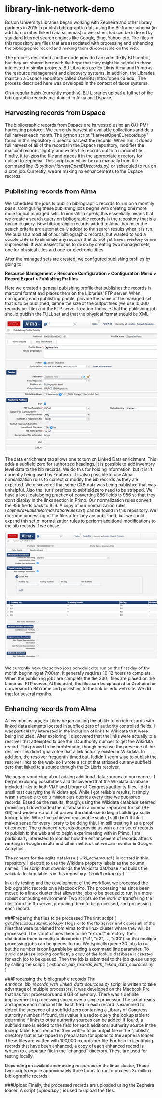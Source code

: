 # library-link-network-demo
Boston University Libraries began working with Zepheira and other library partners in 2015 to publish bibliographic data using the Bibframe schema (in addition to other linked data schemas) to web sites that can be indexed by standard Internet search engines like Google, Bing, Yahoo, etc. The files in this repository are files that are associated with processing and enhancing the bibliographic record and making them discoverable on the web.

The process described and the code provided are admittedly BU-centric, but they are shared here with the hope that they might be helpful to those interested in similar projects. BU Libraries use Ex Libris Alma and Primo as the resource management and discovery systems. In addition, the Libraries maintain a Dspace repository called OpenBU (http://open.bu.edu). The process described here was developed in the context of those systems.

On a regular basis (currently monthly), BU Libraries upload a full set of the bibliographic records maintained in Alma and Dspace. 

## Harvesting records from Dspace
The bibliographic records from Dspace are harvested using an OAI-PMH harvesting protocol. We currently harvest all available collections and do a full harvest each month. The python script "HarvestOpenBUrecords.py" found in this repository is used to harvest the records. When run, it does a full harvest of all of the records in the Dspace repository, modifies the marcxml records slightly, and writes the records out to a marcxml file. Finally, it tar-zips the file and places it in the appropriate directory for upload to Zepheira. This script can either be run manually from the command line ($ *python HarvestOpenBUrecords.py*) or scheduled to run on a cron job. Currently, we are making no enhancements to the Dspace records. 

## Publishing records from Alma
We scheduled the jobs to publish bibliographic records to run on a monthly basis. Configuring these publishing jobs begins with creating one more more logical managed sets. In non-Alma speak, this essentially means that we create a search query on bibliographic records in the repository that is a dynamic query. New bibliograhpic records added to Alma that meet the search criteria are automatically added to the search results when it is run. We publish almost all of our bibliographic records, but wanted to add a couple criteria to eliminate any records that do not yet have inventory or are suppressed. It was easiest for us to do so by creating two managed sets, one for physical titles and one for electronic titles. 

After the managed sets are created, we configured publishing profiles by going to:

**Resource Management > Resource Configuration > Configuration Menu > Record Export > Publishing Profiles**

Here we created a general publishing profile that publishes the records in marcxml format and places them on the Libraries' FTP server. When configuring each publishing profile, provide the name of the managed set that is to be published, define the size of the output files (we use 10,000 records per file) and the FTP server location. Indicate that the publishing job should publish the FULL set and that the physical format should be XML.

![Screenshot of Publishing Profile Profile Details Tab](images/ZepheiraPrintPublishingProfile1.png)

The data enrichment tab allows one to turn on Linked Data enrichment. This adds a subfield zero for authorized headings. It is possible to add inventory level data to the bib records. We do this for holding information, but it isn't currently being used by Zepheira. It is also possible to use Alma normalization rules to correct or modify the bib records as they are exported. We discovered that some CKB data was being published that was unhelpful. Also the '(uri)' prefixes to subfield zero need to be stripped. We have a local cataloging practice of converting 856 fields to 956 so that they don't display in the links section in Primo. Our normalization rules convert the 956 fields back to 856. A copy of our normalization rules  (*ZepheiraPublishNormalizationRules.txt*) can be found in this repository. We do some processing of the files after they are published, but we could expand this set of normalization rules to perform additional modifications to the bib records if we chose.


![Screenshot of Publishing Profile Data Enrichment Tab](images/ZepheiraPrintPublishingProfile2.png)

We currently have these two jobs scheduled to run on the first day of the month beginning at 7:00am. It generally requires 10-12 hours to complete. When the publishing jobs are complete the the 330+ files are placed on the Libraries' FTP server. At this point, the files can be uploaded to Zepheira for conversion to Bibframe and publishing to the link.bu.edu web site. We did that for several months.

## Enhancing records from Alma

A few months ago, Ex Libris began adding the ability to enrich records with linked data elements located in subfield zero of authority controlled fields. I was particularly interested in the inclusion of links to Wikidata that were being included. After exploring, I discovered that the links were actually to a resolver that attempted to use the LC authority number to get the Wikidata record. This proved to be problematic, though because the presence of the resolver link didn't guarantee that a link actually existed in Wikidata. In addition, the resolver frequently timed out. It didn't seem wise to publish the resolver links to the web, so I wrote a script that stripped out any subfield zero that linked to a source through the Ex Libris resolver. 

We began wondering about adding additional data sources to our records. I began exploring possibilities and discovered that the Wikidata database included links to both VIAF and Library of Congress authority files. I did a small test querying the Wikidata api. While I got reliable results, it simply wasn't scalable to do 3 million plus queries every time we published records. Based on the results, though, using the Wikidata database seemed promising. I downloaded the database in a comma separated format (9+ GB) and wrote a script that parsed the database to begin building a sqlite lookup table. While I've achieved reasonable scale, I still don't think it makes sense for every library to be doing this. I'm still treating it as a proof of concept. The enhanced records do provide us with a rich set of records to publish to the web and to begin experimenting with in Primo. I am particularly interested to monitor how the enhancement of records affects ranking in Google results and other metrics that we can monitor in Google Analytics. 

The schema for the sqlite database ( *wiki_schema.sql* ) is located in this repository. I elected to use the Wikidata property labels as the column names. The script that downloads the Wikidata database and builds the wikidata lookup table is in this repository. ( *buildLookup.py* )

In early testing and the development of the workflow, we processed the bibliographic records on a Macbook Pro. The processing has since been moved to a linux cluster that allows the jobs to be queued to run in a more robust computing environment. Two scripts do the work of transfering the files from the ftp server, preparing them to be processed, and processing each record.

###Preparing the files to be processed
The first script ( *get_files_and_submit_jobs.py* ) logs onto the ftp server and copies all of the files that were published from Alma to the linux cluster where they will be processed. The script copies them to the "extract" directory, then distributes them to multiple directories ("e1", "e2", ..., "e30") so that multiple processing jobs can be queued to run. We typically queue 30 jobs to run, but the number is configurable by adding a command line parameter. To avoid database locking conflicts, a copy of the lookup database is created for each job to be queued. Then the job is submitted to the job queue using: by calling the script: ( *enhance_bib_records_with_linked_data_sourcces.py* ).

###Processing the bibliographic records
The *enhance_bib_records_with_linked_data_sourcces.py* script is written to take advantage of multiple processors. It was developed on the Macbook Pro that has four processors and 8 GB of memory. There was a definite improvement in processing speed over a single processor. The script reads and opens each marcxml file. Each field in each record is examined to detect the presence of a subfield zero containing a Library of Congress authority number. If found, this value is used to query the lookup table to determine if links to other authority sources can be added. If found, a subfield zero is added to the field for each additional authority source in the lookup table. Each record is then written to an output file in the "publish" directory that is tar-zipped in preparation for upload to the Zepheira loader. These files are written with 100,000 records per file. For help in identifying records that have been enhanced, a copy of each enhanced record is written to a separate file in the "changed" directory. These are used for testing locally.

Depending on available computing resources on the linux cluster, These two scripts require approximately three hours to run to process 3+ million bibliographic records.

###Upload
Finally, the processed records are uploaded using the Zepheira loader. A script ( *upload.py* ) is used to upload the files. 

